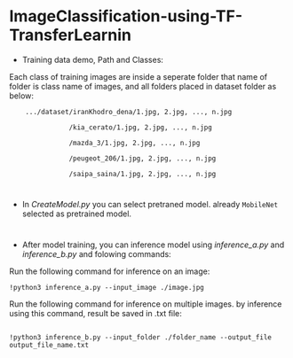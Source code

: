 # ImageClassification-using-TF-TransferLearnin

- Training data demo, Path and Classes:


Each class of training images are inside a seperate folder that name of folder is class name of images, and all folders placed in dataset folder as below:

        .../dataset/iranKhodro_dena/1.jpg, 2.jpg, ..., n.jpg

                   /kia_cerato/1.jpg, 2.jpg, ..., n.jpg
                   
                   /mazda_3/1.jpg, 2.jpg, ..., n.jpg
                 
                   /peugeot_206/1.jpg, 2.jpg, ..., n.jpg
                 
                   /saipa_saina/1.jpg, 2.jpg, ..., n.jpg
                 

#

- In _CreateModel.py_ you can select pretraned model. already `MobileNet` selected as pretrained model.

#


- After model training, you can inference model using _inference_a.py_ and _inference_b.py_ and folowing commands:



Run the following command for inference on an image:

```
!python3 inference_a.py --input_image ./image.jpg
```


Run the following command for inference on multiple images. by inference using this command, result be saved in .txt file:

```

!python3 inference_b.py --input_folder ./folder_name --output_file output_file_name.txt

```
